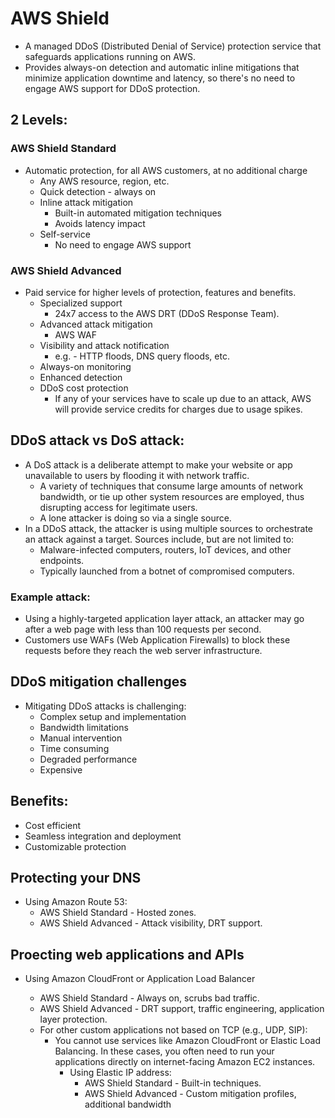 # AWS Shield
* A managed DDoS (Distributed Denial of Service) protection service 
  that safeguards applications running on AWS.
* Provides always-on detection and automatic inline mitigations that
  minimize application downtime and latency, so there's no need to 
  engage AWS support for DDoS protection.

## 2 Levels:
### AWS Shield Standard
* Automatic protection, for all AWS customers, at no additional charge
  * Any AWS resource, region, etc.
  * Quick detection - always on
  * Inline attack mitigation
    * Built-in automated mitigation techniques
    * Avoids latency impact
  * Self-service
    * No need to engage AWS support
### AWS Shield Advanced 
* Paid service for higher levels of protection, features and benefits.
  * Specialized support
    * 24x7 access to the AWS DRT (DDoS Response Team).
  * Advanced attack mitigation
    * AWS WAF
  * Visibility and attack notification
    * e.g. - HTTP floods, DNS query floods, etc.
  * Always-on monitoring
  * Enhanced detection
  * DDoS cost protection
    * If any of your services have to scale up due to an attack, AWS 
      will provide service credits for charges due to usage spikes.

## DDoS attack vs DoS attack:
* A DoS attack is a deliberate attempt to make your website or app
  unavailable to users by flooding it with network traffic.
  * A variety of techniques that consume large amounts of network 
    bandwidth, or tie up other system resources are employed, thus
    disrupting access for legitimate users.
  * A lone attacker is doing so via a single source.
* In a DDoS attack, the attacker is using multiple sources to
  orchestrate an attack against a target. Sources include, but are
  not limited to:
  * Malware-infected computers, routers, IoT devices, and other 
    endpoints.
  * Typically launched from a botnet of compromised computers.

### Example attack:
* Using a highly-targeted application layer attack, an attacker may
  go after a web page with less than 100 requests per second.
* Customers use WAFs (Web Application Firewalls) to block these
  requests before they reach the web server infrastructure.

## DDoS mitigation challenges
* Mitigating DDoS attacks is challenging:
  * Complex setup and implementation
  * Bandwidth limitations
  * Manual intervention
  * Time consuming
  * Degraded performance
  * Expensive

## Benefits:
* Cost efficient
* Seamless integration and deployment
* Customizable protection

## Protecting your DNS
* Using Amazon Route 53:
  * AWS Shield Standard - Hosted zones.
  * AWS Shield Advanced - Attack visibility, DRT support.

## Proecting web applications and APIs
* Using Amazon CloudFront or Application Load Balancer
  * AWS Shield Standard - Always on, scrubs bad traffic.
  * AWS Shield Advanced - DRT support, traffic engineering, application 
    layer protection.
  
  - For other custom applications not based on TCP (e.g., UDP, SIP):
    - You cannot use services like Amazon CloudFront or Elastic Load
      Balancing. In these cases, you often need to run your applications
      directly on internet-facing Amazon EC2 instances.
      - Using Elastic IP address:
        - AWS Shield Standard - Built-in techniques.
        - AWS Shield Advanced - Custom mitigation profiles, additional 
                              bandwidth

